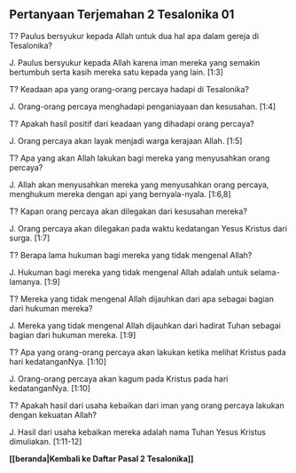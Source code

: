 ## Pertanyaan Terjemahan 2 Tesalonika 01 ##

T? Paulus bersyukur kepada Allah untuk dua hal apa dalam gereja di Tesalonika?

J. Paulus bersyukur kepada Allah karena iman mereka yang semakin bertumbuh serta kasih mereka satu kepada yang lain. [1:3]

T? Keadaan apa yang orang-orang percaya hadapi di Tesalonika?

J. Orang-orang percaya menghadapi penganiayaan dan kesusahan. [1:4]

T? Apakah hasil positif dari keadaan yang dihadapi orang percaya?

J. Orang percaya akan layak menjadi warga kerajaan Allah. [1:5]

T? Apa yang akan Allah lakukan bagi mereka yang menyusahkan orang percaya?

J. Allah akan menyusahkan mereka yang menyusahkan orang percaya, menghukum mereka dengan api yang bernyala-nyala. [1:6,8]

T? Kapan orang percaya akan dilegakan dari kesusahan mereka?

J. Orang percaya akan dilegakan pada waktu kedatangan Yesus Kristus dari surga. [1:7]

T? Berapa lama hukuman bagi mereka yang tidak mengenal Allah?

J. Hukuman bagi mereka yang tidak mengenal Allah adalah untuk selama-lamanya. [1:9]

T? Mereka yang tidak mengenal Allah dijauhkan dari apa sebagai bagian dari hukuman mereka?

J. Mereka yang tidak mengenal Allah dijauhkan dari hadirat Tuhan sebagai bagian dari hukuman mereka. [1:9]

T? Apa yang orang-orang percaya akan lakukan ketika melihat Kristus pada hari kedatanganNya. [1:10]

J. Orang-orang percaya akan kagum pada Kristus pada hari kedatanganNya. [1:10]

T? Apakah hasil dari usaha kebaikan dari iman yang orang percaya lakukan dengan kekuatan Allah?

J. Hasil dari usaha kebaikan mereka adalah nama Tuhan Yesus Kristus dimuliakan. [1:11-12]

__[[beranda|Kembali ke Daftar Pasal 2 Tesalonika]]__

